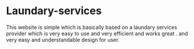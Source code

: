 # Laundary-services
This website is simple which is basically based on a laundary services provider which is very easy to use and very efficient and works great . and very easy and understandable design for user.
